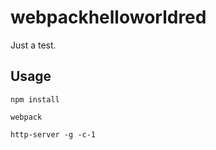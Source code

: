 # webpackhelloworldred

Just a test.

## Usage

    npm install

    webpack

    http-server -g -c-1
